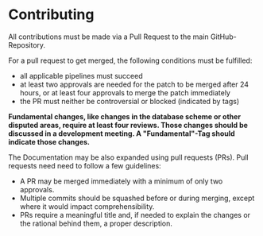 # Contributing

All contributions must be made via a Pull Request to the main GitHub-Repository.

For a pull request to get merged, the following conditions must be fulfilled:

- all applicable pipelines must succeed
- at least two approvals are needed for the patch to be merged after 24 hours, or at least four approvals  to merge the patch immediately
- the PR must neither be controversial or blocked (indicated by tags)

**Fundamental changes, like changes in the database scheme or other disputed areas, require at least four reviews. Those changes should be discussed in a development meeting. A "Fundamental"-Tag should indicate those changes.**

The Documentation may be also expanded using pull requests (PRs). Pull requests need need to follow a few guidelines:

- A PR may be merged immediately with a minimum of only two approvals.
- Multiple commits should be squashed before or during merging, except where it would impact comprehensibility.
- PRs require a meaningful title and, if needed to explain the changes or the rational behind them, a proper description.
